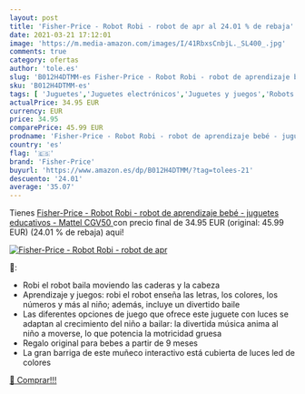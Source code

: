 ```yaml
---
layout: post
title: 'Fisher-Price - Robot Robi - robot de apr al 24.01 % de rebaja'
date: 2021-03-21 17:12:01
image: 'https://m.media-amazon.com/images/I/41RbxsCnbjL._SL400_.jpg'
comments: true
category: ofertas
author: 'tole.es'
slug: 'B012H4DTMM-es Fisher-Price - Robot Robi - robot de aprendizaje bebé -...'
sku: 'B012H4DTMM-es'
tags: [ 'Juguetes','Juguetes electrónicos','Juguetes y juegos','Robots','bebé','fisher-price', ]
actualPrice: 34.95 EUR
currency: EUR
price: 34.95
comparePrice: 45.99 EUR
prodname: 'Fisher-Price - Robot Robi - robot de aprendizaje bebé - juguetes educativos -  Mattel CGV50 '
country: 'es'
flag: '🇪🇸'
brand: 'Fisher-Price'
buyurl: 'https://www.amazon.es/dp/B012H4DTMM/?tag=tolees-21'
descuento: '24.01'
average: '35.07'
---
```


Tienes [Fisher-Price - Robot Robi - robot de aprendizaje bebé - juguetes educativos -  Mattel CGV50 ](https://www.amazon.es/dp/B012H4DTMM/?tag=tolees-21) con precio final de  34.95 EUR (original: 45.99 EUR) (24.01 %  de rebaja) aqui!

[![Fisher-Price - Robot Robi - robot de apr](https://m.media-amazon.com/images/I/41RbxsCnbjL._SL400_.jpg)](https://www.amazon.es/dp/B012H4DTMM/?tag=tolees-21)

🔎:

- Robi el robot baila moviendo las caderas y la cabeza
- Aprendizaje y juegos: robi el robot enseña las letras, los colores, los números y más al niño; además, incluye un divertido baile
- Las diferentes opciones de juego que ofrece este juguete con luces se adaptan al crecimiento del niño a bailar: la divertida música anima al niño a moverse, lo que potencia la motricidad gruesa
- Regalo original para bebes a partir de 9 meses
- La gran barriga de este muñeco interactivo está cubierta de luces led de colores

[🛒 Comprar!!!](https://www.amazon.es/dp/B012H4DTMM/?tag=tolees-21)
